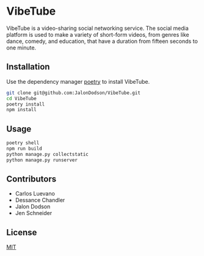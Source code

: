 # VibeTube

VibeTube is a video-sharing social networking service. The social media platform is used to make a variety of short-form videos, from genres like dance, comedy, and education, that have a duration from fifteen seconds to one minute.

## Installation

Use the dependency manager [poetry](https://github.com/python-poetry/poetry) to install VibeTube.

```bash
git clone git@github.com:JalonDodson/VibeTube.git
cd VibeTube
poetry install
npm install
```

## Usage

```python
poetry shell
npm run build
python manage.py collectstatic
python manage.py runserver
```

## Contributors
- Carlos Luevano
- Dessance Chandler
- Jalon Dodson
- Jen Schneider


## License
[MIT](https://choosealicense.com/licenses/mit/)
